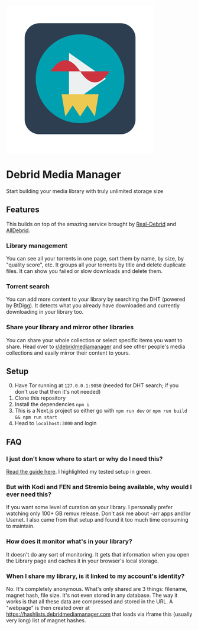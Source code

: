 ![ChatGPT made this logo](./dmm-logo.svg)

# Debrid Media Manager

Start building your media library with truly unlimited storage size

## Features

This builds on top of the amazing service brought by [Real-Debrid](http://real-debrid.com/?id=440161) and [AllDebrid](https://alldebrid.com/?uid=1kk5i&lang=en).

### Library management

You can see all your torrents in one page, sort them by name, by size, by "quality score", etc. It groups all your torrents by title and delete duplicate files. It can show you failed or slow downloads and delete them.

### Torrent search

You can add more content to your library by searching the DHT (powered by BtDigg). It detects what you already have downloaded and currently downloading in your library too.

### Share your library and mirror other libraries

You can share your whole collection or select specific items you want to share. Head over to [r/debridmediamanager](https://www.reddit.com/r/debridmediamanager/) and see other people's media collections and easily mirror their content to yours.

## Setup

0. Have Tor running at `127.0.0.1:9050` (needed for DHT search; if you don't use that then it's not needed)
1. Clone this repository
2. Install the dependencies `npm i`
3. This is a Next.js project so either go with `npm run dev` or `npm run build && npm run start`
4. Head to `localhost:3000` and login

## FAQ

### I just don't know where to start or why do I need this?

[Read the guide here](https://docs.google.com/document/d/13enrfVXcGEEd0Yqb0PBTpGYrIvQpSfeIaAMZ_LiBDzM/edit). I highlighted my tested setup in green.
### But with Kodi and FEN and Stremio being available, why would I ever need this?

If you want some level of curation on your library. I personally prefer watching only 100+ GB remux release. Don't ask me about -arr apps and/or Usenet. I also came from that setup and found it too much time consuming to maintain.

### How does it monitor what's in your library?

It doesn't do any sort of monitoring. It gets that information when you open the Library page and caches it in your browser's local storage.

### When I share my library, is it linked to my account's identity?

No. It's completely anonymous. What's only shared are 3 things: filename, magnet hash, file size. It's not even stored in any database. The way it works is that all these data are compressed and stored in the URL. A "webpage" is then created over at https://hashlists.debridmediamanager.com that loads via iframe this (usually very long) list of magnet hashes.
